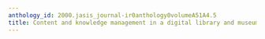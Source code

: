 ```yaml
---
anthology_id: 2000.jasis_journal-ir0anthology0volumeA51A4.5
title: Content and knowledge management in a digital library and museum
---
```

